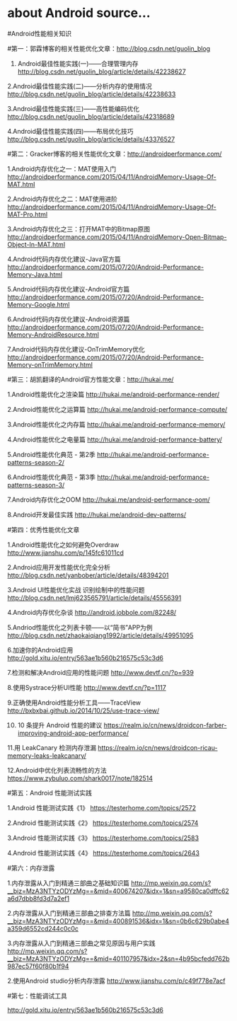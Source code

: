 # about Android source…

#Android性能相关知识

#第一：郭霖博客的相关性能优化文章：http://blog.csdn.net/guolin_blog

1. Android最佳性能实践(一)——合理管理内存
http://blog.csdn.net/guolin_blog/article/details/42238627

2.Android最佳性能实践(二)——分析内存的使用情况
http://blog.csdn.net/guolin_blog/article/details/42238633

3.Android最佳性能实践(三)——高性能编码优化
http://blog.csdn.net/guolin_blog/article/details/42318689

4.Android最佳性能实践(四)——布局优化技巧
http://blog.csdn.net/guolin_blog/article/details/43376527

#第二：Gracker博客的相关性能优化文章：http://androidperformance.com/

1.Android内存优化之一：MAT使用入门
http://androidperformance.com/2015/04/11/AndroidMemory-Usage-Of-MAT.html

2.Android内存优化之二：MAT使用进阶
http://androidperformance.com/2015/04/11/AndroidMemory-Usage-Of-MAT-Pro.html

3.Android内存优化之三：打开MAT中的Bitmap原图
http://androidperformance.com/2015/04/11/AndroidMemory-Open-Bitmap-Object-In-MAT.html

4.Android代码内存优化建议-Java官方篇
http://androidperformance.com/2015/07/20/Android-Performance-Memory-Java.html

5.Android代码内存优化建议-Android官方篇
http://androidperformance.com/2015/07/20/Android-Performance-Memory-Google.html

6.Android代码内存优化建议-Android资源篇
http://androidperformance.com/2015/07/20/Android-Performance-Memory-AndroidResource.html

7.Android代码内存优化建议-OnTrimMemory优化
http://androidperformance.com/2015/07/20/Android-Performance-Memory-onTrimMemory.html

#第三：胡凯翻译的Android官方性能文章：http://hukai.me/

1.Android性能优化之渲染篇
http://hukai.me/android-performance-render/

2.Android性能优化之运算篇
http://hukai.me/android-performance-compute/

3.Android性能优化之内存篇
http://hukai.me/android-performance-memory/

4.Android性能优化之电量篇
http://hukai.me/android-performance-battery/

5.Android性能优化典范 - 第2季
http://hukai.me/android-performance-patterns-season-2/

6.Android性能优化典范 - 第3季
http://hukai.me/android-performance-patterns-season-3/

7.Android内存优化之OOM
http://hukai.me/android-performance-oom/

8.Android开发最佳实践
http://hukai.me/android-dev-patterns/

#第四：优秀性能优化文章

1.Android性能优化之如何避免Overdraw
http://www.jianshu.com/p/145fc61011cd

2.Android应用开发性能优化完全分析
http://blog.csdn.net/yanbober/article/details/48394201

3.Android UI性能优化实战 识别绘制中的性能问题
http://blog.csdn.net/lmj623565791/article/details/45556391

4.Android内存优化杂谈
http://android.jobbole.com/82248/

5.Andriod性能优化之列表卡顿——以“简书”APP为例
http://blog.csdn.net/zhaokaiqiang1992/article/details/49951095

6.加速你的Android应用
http://gold.xitu.io/entry/563ae1b560b216575c53c3d6

7.检测和解决Android应用的性能问题
http://www.devtf.cn/?p=939

8.使用Systrace分析UI性能
http://www.devtf.cn/?p=1117

9.正确使用Android性能分析工具——TraceView
http://bxbxbai.github.io/2014/10/25/use-trace-view/

10.  10 条提升 Android 性能的建议
https://realm.io/cn/news/droidcon-farber-improving-android-app-performance/

11.用 LeakCanary 检测内存泄漏
https://realm.io/cn/news/droidcon-ricau-memory-leaks-leakcanary/

12.Android中优化列表流畅性的方法
https://www.zybuluo.com/shark0017/note/182514

#第五：Android 性能测试实践

1.Android 性能测试实践《1》
https://testerhome.com/topics/2572

2.Android 性能测试实践《2》
https://testerhome.com/topics/2574

3.Android 性能测试实践《3》
https://testerhome.com/topics/2583

4.Android 性能测试实践《4》
https://testerhome.com/topics/2643

#第六：内存泄露

1.内存泄露从入门到精通三部曲之基础知识篇
http://mp.weixin.qq.com/s?__biz=MzA3NTYzODYzMg==&mid=400674207&idx=1&sn=a9580ca0dffc62a6d7dbb8fd3d7a2ef1

2.内存泄露从入门到精通三部曲之排查方法篇
http://mp.weixin.qq.com/s?__biz=MzA3NTYzODYzMg==&mid=400891536&idx=1&sn=0b6c629b0abe4a359d6552cd244c0c0c

3.内存泄露从入门到精通三部曲之常见原因与用户实践
http://mp.weixin.qq.com/s?__biz=MzA3NTYzODYzMg==&mid=401107957&idx=2&sn=4b95bcfedd762b987ec57f60f80b1f94

2.使用Android studio分析内存泄露
http://www.jianshu.com/p/c49f778e7acf

#第七：性能调试工具

http://gold.xitu.io/entry/563ae1b560b216575c53c3d6




